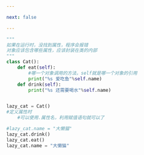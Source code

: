 ```yaml
---

next: false

---
```




<BlogInfo id="935" title="5.在类的外部给对象添加属性的问题" author="白日梦想猿" pv=0 read_times=0 pre_cost_time="0分16秒" category="面向对象" tag_list="['面向对象']" create_time="2020.02.21 13:58:39" update_time="2020.02.21 14:09:39" />

```python
"""
如果在运行时，没找到属性，程序会报错
对象应该包含哪些属性，应该封装在类的内部
"""
class Cat():
    def eat(self):
        #哪一个对象调用的方法，self就是哪一个对象的引用
        print("%s 爱吃鱼"%self.name)
    def drink(self):
        print("%s 还需要喝水"%self.name)


lazy_cat = Cat()
#定义属性时
    #可以使用.属性名，利用赋值语句就可以了

#lazy_cat.name = "大懒猫"
lazy_cat.drink()
lazy_cat.eat()
lazy_cat.name = "大懒猫"
```



<ActionBox />
